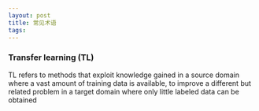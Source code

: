 ```yaml
---
layout: post
title: 常见术语
tags: 
---
```


### Transfer learning (TL)
TL refers to methods that exploit knowledge gained in a source domain where a vast amount of training data is available, to improve a different but related problem in a target domain where only little labeled data can be obtained
